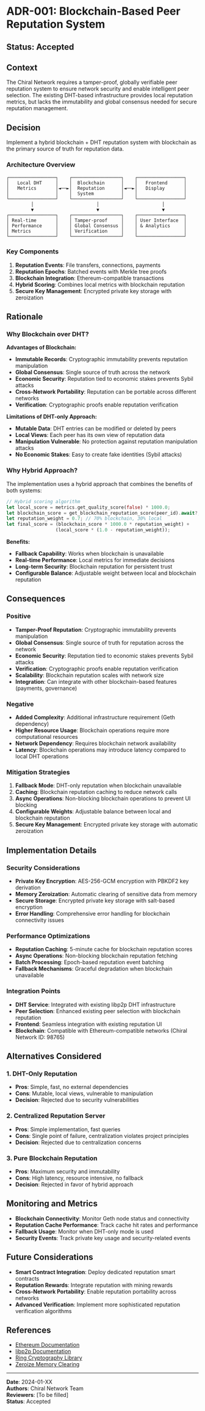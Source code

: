 # ADR-001: Blockchain-Based Peer Reputation System

## Status: Accepted

## Context

The Chiral Network requires a tamper-proof, globally verifiable peer reputation system to ensure network security and enable intelligent peer selection. The existing DHT-based infrastructure provides local reputation metrics, but lacks the immutability and global consensus needed for secure reputation management.

## Decision

Implement a hybrid blockchain + DHT reputation system with blockchain as the primary source of truth for reputation data.

### Architecture Overview

```
┌─────────────────┐    ┌──────────────────┐    ┌─────────────────┐
│   Local DHT     │    │  Blockchain      │    │   Frontend      │
│   Metrics       │◄──►│  Reputation      │◄──►│   Display       │
│                 │    │  System          │    │                 │
└─────────────────┘    └──────────────────┘    └─────────────────┘
         │                       │                       │
         ▼                       ▼                       ▼
┌─────────────────┐    ┌──────────────────┐    ┌─────────────────┐
│ Real-time       │    │ Tamper-proof     │    │ User Interface  │
│ Performance     │    │ Global Consensus │    │ & Analytics     │
│ Metrics         │    │ Verification     │    │                 │
└─────────────────┘    └──────────────────┘    └─────────────────┘
```

### Key Components

1. **Reputation Events**: File transfers, connections, payments
2. **Reputation Epochs**: Batched events with Merkle tree proofs
3. **Blockchain Integration**: Ethereum-compatible transactions
4. **Hybrid Scoring**: Combines local metrics with blockchain reputation
5. **Secure Key Management**: Encrypted private key storage with zeroization

## Rationale

### Why Blockchain over DHT?

**Advantages of Blockchain:**
- **Immutable Records**: Cryptographic immutability prevents reputation manipulation
- **Global Consensus**: Single source of truth across the network
- **Economic Security**: Reputation tied to economic stakes prevents Sybil attacks
- **Cross-Network Portability**: Reputation can be portable across different networks
- **Verification**: Cryptographic proofs enable reputation verification

**Limitations of DHT-only Approach:**
- **Mutable Data**: DHT entries can be modified or deleted by peers
- **Local Views**: Each peer has its own view of reputation data
- **Manipulation Vulnerable**: No protection against reputation manipulation attacks
- **No Economic Stakes**: Easy to create fake identities (Sybil attacks)

### Why Hybrid Approach?

The implementation uses a hybrid approach that combines the benefits of both systems:

```rust
// Hybrid scoring algorithm
let local_score = metrics.get_quality_score(false) * 1000.0;
let blockchain_score = get_blockchain_reputation_score(peer_id).await?;
let reputation_weight = 0.7; // 70% blockchain, 30% local
let final_score = (blockchain_score * 1000.0 * reputation_weight) + 
                  (local_score * (1.0 - reputation_weight));
```

**Benefits:**
- **Fallback Capability**: Works when blockchain is unavailable
- **Real-time Performance**: Local metrics for immediate decisions
- **Long-term Security**: Blockchain reputation for persistent trust
- **Configurable Balance**: Adjustable weight between local and blockchain reputation

## Consequences

### Positive

- **Tamper-Proof Reputation**: Cryptographic immutability prevents manipulation
- **Global Consensus**: Single source of truth for reputation across the network
- **Economic Security**: Reputation tied to economic stakes prevents Sybil attacks
- **Verification**: Cryptographic proofs enable reputation verification
- **Scalability**: Blockchain reputation scales with network size
- **Integration**: Can integrate with other blockchain-based features (payments, governance)

### Negative

- **Added Complexity**: Additional infrastructure requirement (Geth dependency)
- **Higher Resource Usage**: Blockchain operations require more computational resources
- **Network Dependency**: Requires blockchain network availability
- **Latency**: Blockchain operations may introduce latency compared to local DHT operations

### Mitigation Strategies

1. **Fallback Mode**: DHT-only reputation when blockchain unavailable
2. **Caching**: Blockchain reputation caching to reduce network calls
3. **Async Operations**: Non-blocking blockchain operations to prevent UI blocking
4. **Configurable Weights**: Adjustable balance between local and blockchain reputation
5. **Secure Key Management**: Encrypted private key storage with automatic zeroization

## Implementation Details

### Security Considerations

- **Private Key Encryption**: AES-256-GCM encryption with PBKDF2 key derivation
- **Memory Zeroization**: Automatic clearing of sensitive data from memory
- **Secure Storage**: Encrypted private key storage with salt-based encryption
- **Error Handling**: Comprehensive error handling for blockchain connectivity issues

### Performance Optimizations

- **Reputation Caching**: 5-minute cache for blockchain reputation scores
- **Async Operations**: Non-blocking blockchain reputation fetching
- **Batch Processing**: Epoch-based reputation event batching
- **Fallback Mechanisms**: Graceful degradation when blockchain unavailable

### Integration Points

- **DHT Service**: Integrated with existing libp2p DHT infrastructure
- **Peer Selection**: Enhanced existing peer selection with blockchain reputation
- **Frontend**: Seamless integration with existing reputation UI
- **Blockchain**: Compatible with Ethereum-compatible networks (Chiral Network ID: 98765)

## Alternatives Considered

### 1. DHT-Only Reputation
- **Pros**: Simple, fast, no external dependencies
- **Cons**: Mutable, local views, vulnerable to manipulation
- **Decision**: Rejected due to security vulnerabilities

### 2. Centralized Reputation Server
- **Pros**: Simple implementation, fast queries
- **Cons**: Single point of failure, centralization violates project principles
- **Decision**: Rejected due to centralization concerns

### 3. Pure Blockchain Reputation
- **Pros**: Maximum security and immutability
- **Cons**: High latency, resource intensive, no fallback
- **Decision**: Rejected in favor of hybrid approach

## Monitoring and Metrics

- **Blockchain Connectivity**: Monitor Geth node status and connectivity
- **Reputation Cache Performance**: Track cache hit rates and performance
- **Fallback Usage**: Monitor when DHT-only mode is used
- **Security Events**: Track private key usage and security-related events

## Future Considerations

- **Smart Contract Integration**: Deploy dedicated reputation smart contracts
- **Reputation Rewards**: Integrate reputation with mining rewards
- **Cross-Network Portability**: Enable reputation portability across networks
- **Advanced Verification**: Implement more sophisticated reputation verification algorithms

## References

- [Ethereum Documentation](https://ethereum.org/developers/)
- [libp2p Documentation](https://docs.libp2p.io/)
- [Ring Cryptography Library](https://github.com/briansmith/ring)
- [Zeroize Memory Clearing](https://github.com/RustCrypto/utils/tree/master/zeroize)

---

**Date**: 2024-01-XX  
**Authors**: Chiral Network Team  
**Reviewers**: [To be filled]  
**Status**: Accepted
